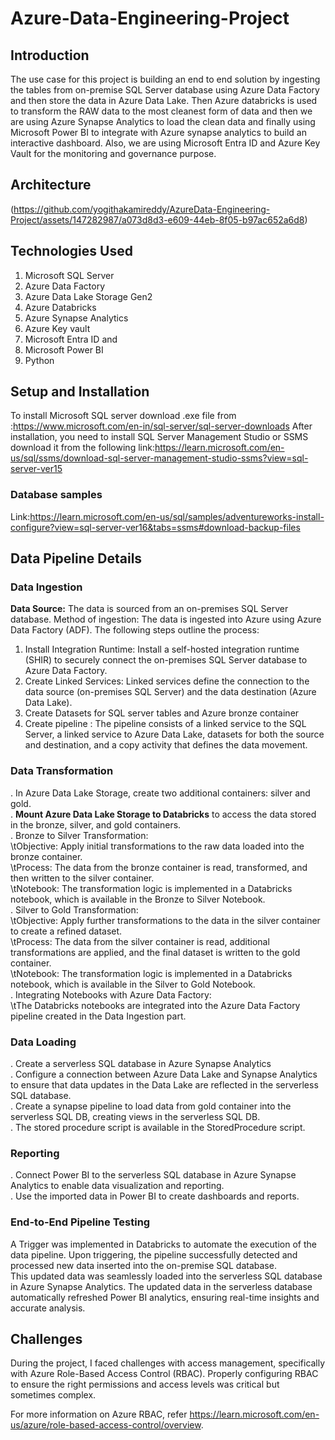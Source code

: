 # Azure-Data-Engineering-Project
## Introduction
The use case for this project is building an end to end solution by ingesting the tables from on-premise SQL Server database using Azure Data Factory and then store the data in Azure Data Lake. Then Azure databricks is used to transform the RAW data to the most cleanest form of data and then we are using Azure Synapse Analytics to load the clean data and finally using Microsoft Power BI to integrate with Azure synapse analytics to build an interactive dashboard. Also, we are using Microsoft Entra ID and Azure Key Vault for the monitoring and governance purpose. 
## Architecture
(https://github.com/yogithakamireddy/AzureData-Engineering-Project/assets/147282987/a073d8d3-e609-44eb-8f05-b97ac652a6d8)
## Technologies Used
1. Microsoft SQL Server
2. Azure Data Factory
3. Azure Data Lake Storage Gen2
4. Azure Databricks
5. Azure Synapse Analytics
6. Azure Key vault
7. Microsoft Entra ID and
8. Microsoft Power BI
9. Python 
## Setup and Installation
To install Microsoft SQL server download .exe file from :https://www.microsoft.com/en-in/sql-server/sql-server-downloads
After installation, you need to install SQL Server Management Studio or SSMS download it from the following 
link:https://learn.microsoft.com/en-us/sql/ssms/download-sql-server-management-studio-ssms?view=sql-server-ver15
### Database samples
Link:https://learn.microsoft.com/en-us/sql/samples/adventureworks-install-configure?view=sql-server-ver16&tabs=ssms#download-backup-files
## Data Pipeline Details
### Data Ingestion
<b>Data Source:</b> The data is sourced from an on-premises SQL Server database.
Method of ingestion: The data is ingested into Azure using Azure Data Factory (ADF). The following steps outline the process:
1. Install Integration Runtime: Install a self-hosted integration runtime (SHIR) to securely connect the on-premises SQL Server database to Azure Data Factory.
2. Create Linked Services: Linked services define the connection to the data source (on-premises SQL Server) and the data destination (Azure Data Lake).
3. Create Datasets for SQL server tables and Azure bronze container
4. Create pipeline : The pipeline consists of a linked service to the SQL Server, a linked service to Azure Data Lake, datasets for both the source and destination, and a copy activity that defines the data movement.
### Data Transformation
. In Azure Data Lake Storage, create two additional containers: silver and gold.</br>
. <b>Mount Azure Data Lake Storage to Databricks</b> to access the data stored in the bronze, silver, and gold containers.</br>
. Bronze to Silver Transformation:</br>
  \tObjective: Apply initial transformations to the raw data loaded into the bronze container.</br>
  \tProcess: The data from the bronze container is read, transformed, and then written to the silver container.</br>
  \tNotebook: The transformation logic is implemented in a Databricks notebook, which is available in the Bronze to Silver Notebook.</br>
. Silver to Gold Transformation:</br>
  \tObjective: Apply further transformations to the data in the silver container to create a refined dataset.</br>
  \tProcess: The data from the silver container is read, additional transformations are applied, and the final dataset is written to the gold container.</br>
  \tNotebook: The transformation logic is implemented in a Databricks notebook, which is available in the Silver to Gold Notebook.</br> 
. Integrating Notebooks with Azure Data Factory:</br>
  \tThe Databricks notebooks are integrated into the Azure Data Factory pipeline created in the Data Ingestion part.</br>
### Data Loading
. Create a serverless SQL database in Azure Synapse Analytics\
. Configure a connection between Azure Data Lake and Synapse Analytics to ensure that data updates in the Data Lake are reflected in the serverless SQL database.\
. Create a synapse pipeline to load data from gold container into the serverless SQL DB, creating views in the serverless SQL DB.\
. The stored procedure script is available in the StoredProcedure script.
### Reporting
. Connect Power BI to the serverless SQL database in Azure Synapse Analytics to enable data visualization and reporting.\
. Use the imported data in Power BI to create dashboards and reports.
### End-to-End Pipeline Testing
A Trigger was implemented in Databricks to automate the execution of the data pipeline. Upon triggering, the pipeline successfully detected and processed new data inserted into the on-premise SQL database.</br>This updated data was seamlessly loaded into the serverless SQL database in Azure Synapse Analytics. The updated data in the serverless database automatically refreshed Power BI analytics, ensuring real-time insights and accurate analysis.
## Challenges
During the project, I faced challenges with access management, specifically with Azure Role-Based Access Control (RBAC). Properly configuring RBAC to ensure the right permissions and access levels was critical but sometimes complex.

For more information on Azure RBAC, refer https://learn.microsoft.com/en-us/azure/role-based-access-control/overview.
